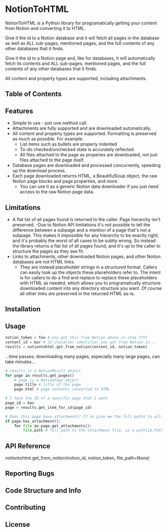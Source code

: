 # NotionToHTML

NotionToHTML is a Python library for programatically getting your content from Notion and converting it to HTML.

Give it the id to a Notion database and it will fetch all pages in the database as well as ALL sub-pages, mentioned pages, and the full contents of any other databases that it finds.

Give it the id to a Notion page and, like for databases, it will automatically fetch its contents and ALL sub-pages, mentioned pages, and the full contents of any other databases that it finds.

All content and property types are supported, including attachments.

## Table of Contents

## Features

- Simple to use - just one method call.
- Attachments are fully supported and are downloaded automatically.
- All content and property types are supported. Formatting is preserved as much as possible. For example:
    - List items such as bullets are properly indented
    - To-do checked/unchecked state is accurately reflected.
    - All files attached to the page as properies are downloaded, not just files attached to the page itself.
- Database pages are downloaded and processed concurrently, speeding up the download process.
- Each page downloaded returns HTML, a BeautifulSoup object, the raw Notion page blocks and page properties, and more.
    - You can use it as a generic Notion data downloader if you just need access to the raw Notion page data.


## Limitations

- A flat list of all pages found is returned to the caller. Page hierarchy isn't preserved.
    -Due to Notion API limitations it's not possible to tell the difference between a subpage and a mention of a page that's not a subpage. This makes it impossible for any hierarchy to be exactly right; and it's probably the worst of all cases to be subtly wrong. So instead the library returns a flat list of all pages found, and it's up to the caller to structure the pages as they see fit.
- Links to attachments, other downloaded Notion pages, and other Notion databases are not HTML links.
    - They are instead placeholder strings in a structured format. Callers can easily look up the objects these placeholders refer to. The intent is for callers to do a find and replace to replace these placeholders with HTML as needed, which allows you to programatically structure downloaded content into any directory structure you want. Of course all other links *are* preserved in the returned HTML as-is.


## Installation

## Usage

```python
notion_token = foo # you got this from Notion above in step YYYY
content_id = bar # 32-character identifier you got from Notion in...
results = notiontohtml.get_from_notion(content_id, notion_token)
```

...time passes; downloading many pages, especially many large pages, can take minutes...

```python
# results is a NotionResult object
for page in results.get_pages()
    # page is a NotionPage object
    page.title # title of the page
    page.html # page contents converted to HTML

# I have the ID of a specific page that I want
page_id = baz
page = results.get_item_for_id(page_id)

# Does this page have attachments? If so give me the full paths to all.
if page.has_attachment():
    for file in page.get_attachments():
        file.path # full path to the attachment file, as a pathlib.Path object.

```


## API Reference

notiontohtml.get_from_notion(notion_id, notion_token, file_path=None)


## Reporting Bugs

## Code Structure and Info

## Contributing

## License
